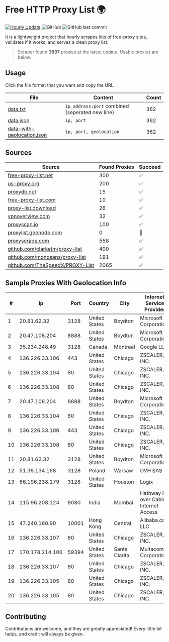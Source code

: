 
# Free HTTP Proxy List 🌍

[![Hourly Update](https://github.com/mertguvencli/http-proxy-list/actions/workflows/main.yml/badge.svg?branch=main)](https://github.com/mertguvencli/http-proxy-list/actions/workflows/main.yml)
![GitHub](https://img.shields.io/github/license/mertguvencli/http-proxy-list)
![GitHub last commit](https://img.shields.io/github/last-commit/mertguvencli/http-proxy-list)

It is a lightweight project that hourly scrapes lots of free-proxy sites, validates if it works, and serves a clean proxy list.


> Scraper found **3897** proxies at the latest update. Usable proxies are below.

## Usage

Click the file format that you want and copy the URL.


|File|Content|Count|
|----|-------|-----|
|[data.txt](https://raw.githubusercontent.com/mertguvencli/http-proxy-list/main/proxy-list/data.txt)|`ip_address:port` combined (seperated new line)|362|
|[data.json](https://raw.githubusercontent.com/mertguvencli/http-proxy-list/main/proxy-list/data.json)|`ip, port`|362|
|[data-with-geolocation.json](https://raw.githubusercontent.com/mertguvencli/http-proxy-list/main/proxy-list/data-with-geolocation.json)|`ip, port, geolocation`|362|

## Sources

|Source|Found Proxies|Succeed|
|------|-------------|-------|
|[free-proxy-list.net](https://free-proxy-list.net)|300|✅|
|[us-proxy.org](https://www.us-proxy.org)|200|✅|
|[proxydb.net](http://proxydb.net)|15|✅|
|[free-proxy-list.com](https://free-proxy-list.com/?page=&port=&type%5B%5D=http&type%5B%5D=https&up_time=0&search=Search)|10|✅|
|[proxy-list.download](https://www.proxy-list.download/HTTP)|26|✅|
|[vpnoverview.com](https://vpnoverview.com/privacy/anonymous-browsing/free-proxy-servers)|32|✅|
|[proxyscan.io](https://www.proxyscan.io)|100|✅|
|[proxylist.geonode.com](https://proxylist.geonode.com/api/proxy-list?limit=300&page=1&sort_by=lastChecked&sort_type=desc&protocols=http,https)|0|🚫|
|[proxyscrape.com](https://api.proxyscrape.com/v2/?request=displayproxies&protocol=http&timeout=10000&country=all&ssl=all&anonymity=all)|558|✅|
|[github.com/clarketm/proxy-list](https://raw.githubusercontent.com/clarketm/proxy-list/master/proxy-list-raw.txt)|400|✅|
|[github.com/monosans/proxy-list](https://raw.githubusercontent.com/monosans/proxy-list/main/proxies/http.txt)|191|✅|
|[github.com/TheSpeedX/PROXY-List](https://raw.githubusercontent.com/TheSpeedX/PROXY-List/master/http.txt)|2065|✅|


## Sample Proxies With Geolocation Info

|#|Ip|Port|Country|City|Internet Service Provider|
|-|--|----|-------|----|-------------------------|
|1|20.81.62.32|3128|United States|Boydton|Microsoft Corporation|
|2|20.47.108.204|8888|United States|Boydton|Microsoft Corporation|
|3|35.234.248.49|3128|Canada|Montreal|Google LLC|
|4|136.226.33.106|443|United States|Chicago|ZSCALER, INC.|
|5|136.226.33.104|80|United States|Chicago|ZSCALER, INC.|
|6|136.226.33.108|80|United States|Chicago|ZSCALER, INC.|
|7|20.47.108.204|8888|United States|Boydton|Microsoft Corporation|
|8|136.226.33.104|80|United States|Chicago|ZSCALER, INC.|
|9|136.226.33.106|443|United States|Chicago|ZSCALER, INC.|
|10|136.226.33.108|80|United States|Chicago|ZSCALER, INC.|
|11|20.81.62.32|3128|United States|Boydton|Microsoft Corporation|
|12|51.38.134.168|3128|Poland|Warsaw|OVH SAS|
|13|66.196.238.179|3128|United States|Houston|Logix|
|14|115.96.208.124|8080|India|Mumbai|Hathway IP over Cable Internet Access|
|15|47.240.160.90|10001|Hong Kong|Central|Alibaba.com LLC|
|16|136.226.33.107|80|United States|Chicago|ZSCALER, INC.|
|17|170.178.214.106|59394|United States|Santa Clarita|Multacom Corporation|
|18|136.226.33.107|80|United States|Chicago|ZSCALER, INC.|
|19|136.226.33.105|80|United States|Chicago|ZSCALER, INC.|
|20|136.226.33.105|80|United States|Chicago|ZSCALER, INC.|



## Contributing

Contributions are welcome, and they are greatly appreciated! Every
little bit helps, and credit will always be given.

